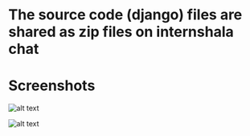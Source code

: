 # The source code (django) files are shared as zip files on internshala chat 

# Screenshots
![alt text](https://github.com/alsulke/Social-Media-Comments-Classification/blob/master/Images/home.png)

![alt text](https://github.com/alsulke/Social-Media-Comments-Classification/blob/master/Images/result.png)
